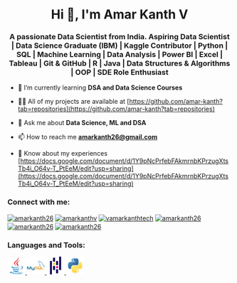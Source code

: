 <h1 align="center">Hi 👋, I'm Amar Kanth V</h1>
<h3 align="center">A passionate Data Scientist from India. Aspiring Data Scientist | Data Science Graduate (IBM) | Kaggle Contributor | Python | SQL | Machine Learning | Data Analysis | Power BI | Excel | Tableau | Git & GitHub | R | Java | Data Structures & Algorithms | OOP | SDE Role Enthusiast</h3>

- 🌱 I’m currently learning **DSA and Data Science Courses**

- 👨‍💻 All of my projects are available at [https://github.com/amar-kanth?tab=repositories](https://github.com/amar-kanth?tab=repositories)

- 💬 Ask me about **Data Science, ML and DSA**

- 📫 How to reach me **amarkanth26@gmail.com**

- 📄 Know about my experiences [https://docs.google.com/document/d/1Y9pNcPrfebFAkmrnbKPrzugXtsTb4i_O64v-T_PtEeM/edit?usp=sharing](https://docs.google.com/document/d/1Y9pNcPrfebFAkmrnbKPrzugXtsTb4i_O64v-T_PtEeM/edit?usp=sharing)

<h3 align="left">Connect with me:</h3>
<p align="left">
<a href="https://twitter.com/amarkanth26" target="blank"><img align="center" src="https://raw.githubusercontent.com/rahuldkjain/github-profile-readme-generator/master/src/images/icons/Social/twitter.svg" alt="amarkanth26" height="30" width="40" /></a>
<a href="https://linkedin.com/in/amarkanthv" target="blank"><img align="center" src="https://raw.githubusercontent.com/rahuldkjain/github-profile-readme-generator/master/src/images/icons/Social/linked-in-alt.svg" alt="amarkanthv" height="30" width="40" /></a>
<a href="https://kaggle.com/vamarkanthtech" target="blank"><img align="center" src="https://raw.githubusercontent.com/rahuldkjain/github-profile-readme-generator/master/src/images/icons/Social/kaggle.svg" alt="vamarkanthtech" height="30" width="40" /></a>
<a href="https://medium.com/amarkanth26" target="blank"><img align="center" src="https://raw.githubusercontent.com/rahuldkjain/github-profile-readme-generator/master/src/images/icons/Social/medium.svg" alt="amarkanth26" height="30" width="40" /></a>
<a href="https://www.leetcode.com/amarkanth26" target="blank"><img align="center" src="https://raw.githubusercontent.com/rahuldkjain/github-profile-readme-generator/master/src/images/icons/Social/leet-code.svg" alt="amarkanth26" height="30" width="40" /></a>
<a href="https://auth.geeksforgeeks.org/user/amarkanth26" target="blank"><img align="center" src="https://raw.githubusercontent.com/rahuldkjain/github-profile-readme-generator/master/src/images/icons/Social/geeks-for-geeks.svg" alt="amarkanth26" height="30" width="40" /></a>
</p>

<h3 align="left">Languages and Tools:</h3>
<p align="left"> <a href="https://www.java.com" target="_blank" rel="noreferrer"> <img src="https://raw.githubusercontent.com/devicons/devicon/master/icons/java/java-original.svg" alt="java" width="40" height="40"/> </a> <a href="https://www.mysql.com/" target="_blank" rel="noreferrer"> <img src="https://raw.githubusercontent.com/devicons/devicon/master/icons/mysql/mysql-original-wordmark.svg" alt="mysql" width="40" height="40"/> </a> <a href="https://pandas.pydata.org/" target="_blank" rel="noreferrer"> <img src="https://raw.githubusercontent.com/devicons/devicon/2ae2a900d2f041da66e950e4d48052658d850630/icons/pandas/pandas-original.svg" alt="pandas" width="40" height="40"/> </a> <a href="https://www.python.org" target="_blank" rel="noreferrer"> <img src="https://raw.githubusercontent.com/devicons/devicon/master/icons/python/python-original.svg" alt="python" width="40" height="40"/> </a> </p>
